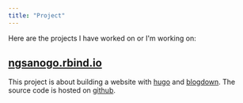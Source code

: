 ```yaml
---
title: "Project"
---
```


Here are the projects I have worked on or I'm working on:

## [ngsanogo.rbind.io](https://github.com/ngsanogo/ngsanogo.rbind.io)

This project is about building a website with [hugo](https://gohugo.io/) and [blogdown](https://bookdown.org/yihui/blogdown/). The source code is hosted on [github](https://github.com/ngsanogo/ngsanogo.rbind.io).

